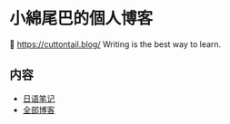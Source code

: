 # 小綿尾巴的個人博客

🔗 https://cuttontail.blog/
Writing is the best way to learn.

## 内容
- [日语笔记](https://cuttontail.blog/jp/)
- [全部博客](https://cuttontail.blog/blog/)

